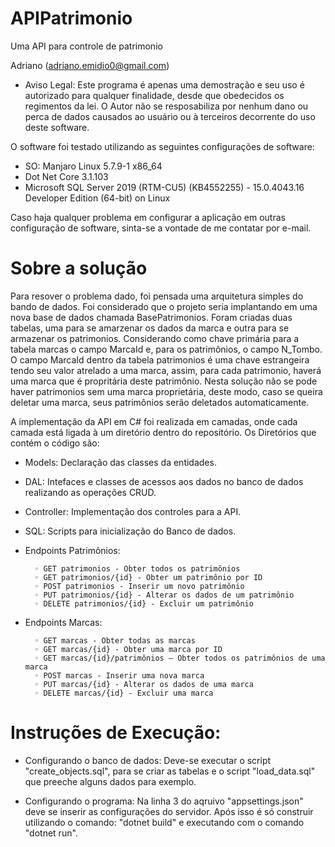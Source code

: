 # APIPatrimonio
Uma API para controle de patrimonio

Adriano (adriano.emidio0@gmail.com)

* Aviso Legal: Este programa é apenas uma demostração e seu uso é autorizado para qualquer finalidade, desde que obedecidos os regimentos da lei. O Autor não se resposabiliza por nenhum dano ou perca de dados causados ao usuário ou à terceiros decorrente do uso deste software. 

O software foi testado utilizando as seguintes configurações de software:
* SO: Manjaro Linux 5.7.9-1 x86_64
* Dot Net Core 3.1.103
* Microsoft SQL Server 2019 (RTM-CU5) (KB4552255) - 15.0.4043.16 Developer Edition (64-bit) on Linux

Caso haja qualquer problema em configurar a aplicação em outras configuração de software, sinta-se a vontade de me contatar por e-mail.

# Sobre a solução

Para resover o problema dado, foi pensada uma arquitetura simples do bando de dados. Foi considerado que o projeto seria implantando em uma nova base de dados chamada BasePatrimonios. Foram criadas duas tabelas, uma para se amarzenar os dados da marca e outra para se armazenar os patrimonios. Considerando como chave primária para a tabela marcas o campo MarcaId e, para os patrimônios, o campo N_Tombo. O campo MarcaId dentro da tabela patrimonios é uma chave estrangeira tendo seu valor atrelado a uma marca, assim, para cada patrimonio, haverá uma marca que é propritária deste patrimônio. Nesta solução não se pode haver patrimonios sem uma marca proprietária, deste modo, caso se queira deletar uma marca, seus patrimônios serão deletados automaticamente.

A implementação da API em C# foi realizada em camadas, onde cada camada está ligada à um diretório dentro do repositório. Os Diretórios que contém o código são:
* Models: Declaração das classes da entidades.
* DAL: Intefaces e classes de acessos aos dados no banco de dados realizando as operações CRUD.
* Controller: Implementação dos controles para a API.
* SQL: Scripts para inicialização do Banco de dados.

* Endpoints Patrimônios:

        ◦ GET patrimonios - Obter todos os patrimônios 
        ◦ GET patrimonios/{id} - Obter um patrimônio por ID 
        ◦ POST patrimonios - Inserir um novo patrimônio 
        ◦ PUT patrimonios/{id} - Alterar os dados de um patrimônio 
        ◦ DELETE patrimonios/{id} - Excluir um patrimônio 

* Endpoints Marcas:

        ◦ GET marcas - Obter todas as marcas 
        ◦ GET marcas/{id} - Obter uma marca por ID 
        ◦ GET marcas/{id}/patrimônios – Obter todos os patrimônios de uma marca 
        ◦ POST marcas - Inserir uma nova marca 
        ◦ PUT marcas/{id} - Alterar os dados de uma marca 
        ◦ DELETE marcas/{id} - Excluir uma marca
        
 # Instruções de Execução:
 
 * Configurando o banco de dados: Deve-se executar o script "create_objects.sql", para se criar as tabelas e o script "load_data.sql" que preeche alguns dados para exemplo.
 
 * Configurando o programa: Na linha 3 do aqruivo "appsettings.json" deve se inserir as configurações do servidor. Após isso é só construir utilizando o comando: "dotnet build" e executando com o comando "dotnet run".
        
        


